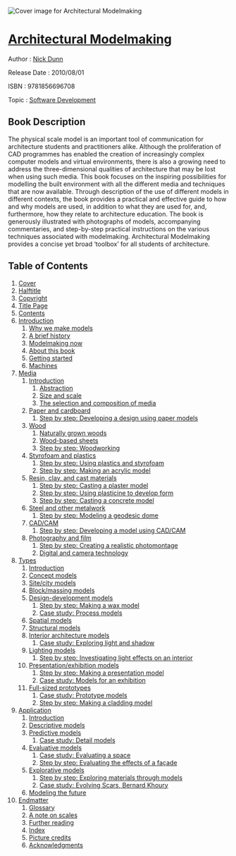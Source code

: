 ![Cover image for Architectural Modelmaking](https://imgdetail.ebookreading.net/cover/cover/software_development/EB9781856696708.jpg)

[Architectural Modelmaking](https://ebookreading.net/view/book/Architectural+Modelmaking-EB9781856696708_1.html "Architectural Modelmaking")
====================================================================================================================

Author : [Nick Dunn](https://ebookreading.net/search/author/Nick+Dunn)

Release Date : 2010/08/01

ISBN : 9781856696708

Topic : [Software Development](https://ebookreading.net/search/category/software-development)

Book Description
-----------------

The physical scale model is an important tool of communication for architecture students and practitioners alike. Although the proliferation of CAD programmes has enabled the creation of increasingly complex computer models and virtual environments, there is also a growing need to address the three-dimensional qualities of architecture that may be lost when using such media.
This book focuses on the inspiring possibilities for modelling the built environment with all the different media and techniques that are now available. Through description of the use of different models in different contexts, the book provides a practical and effective guide to how and why models are used, in addition to what they are used for, and, furthermore, how they relate to architecture education.
The book is generously illustrated with photographs of models, accompanying commentaries, and step-by-step practical instructions on the various techniques associated with modelmaking. Architectural Modelmaking provides a concise yet broad ‘toolbox’ for all students of architecture.
              
Table of Contents
-----------------

1. [Cover](https://ebookreading.net/view/book/Architectural+Modelmaking-EB9781856696708_1.html)
1. [Halftitle](https://ebookreading.net/view/book/Architectural+Modelmaking-EB9781856696708_2.html)
1. [Copyright](https://ebookreading.net/view/book/Architectural+Modelmaking-EB9781856696708_3.html)
1. [Title Page](https://ebookreading.net/view/book/Architectural+Modelmaking-EB9781856696708_4.html)
1. [Contents](https://ebookreading.net/view/book/Architectural+Modelmaking-EB9781856696708_5.html)
1. [Introduction](https://ebookreading.net/view/book/Architectural+Modelmaking-EB9781856696708_6.html)
    1. [Why we make models](https://ebookreading.net/view/book/Architectural+Modelmaking-EB9781856696708_12.html)
    1. [A brief history](https://ebookreading.net/view/book/Architectural+Modelmaking-EB9781856696708_7.html)
    1. [Modelmaking now](https://ebookreading.net/view/book/Architectural+Modelmaking-EB9781856696708_8.html)
    1. [About this book](https://ebookreading.net/view/book/Architectural+Modelmaking-EB9781856696708_9.html)
    1. [Getting started](https://ebookreading.net/view/book/Architectural+Modelmaking-EB9781856696708_10.html)
    1. [Machines](https://ebookreading.net/view/book/Architectural+Modelmaking-EB9781856696708_11.html)
1. [Media](https://ebookreading.net/view/book/Architectural+Modelmaking-EB9781856696708_13.html)
    1. [Introduction](https://ebookreading.net/view/book/Architectural+Modelmaking-EB9781856696708_15.html)
        1. [Abstraction](https://ebookreading.net/view/book/Architectural+Modelmaking-EB9781856696708_16.html)
        1. [Size and scale](https://ebookreading.net/view/book/Architectural+Modelmaking-EB9781856696708_17.html)
        1. [The selection and composition of media](https://ebookreading.net/view/book/Architectural+Modelmaking-EB9781856696708_18.html)
    1. [Paper and cardboard](https://ebookreading.net/view/book/Architectural+Modelmaking-EB9781856696708_19.html)
        1. [Step by step: Developing a design using paper models](https://ebookreading.net/view/book/Architectural+Modelmaking-EB9781856696708_29.html)
    1. [Wood](https://ebookreading.net/view/book/Architectural+Modelmaking-EB9781856696708_20.html)
        1. [Naturally grown woods](https://ebookreading.net/view/book/Architectural+Modelmaking-EB9781856696708_21.html)
        1. [Wood-based sheets](https://ebookreading.net/view/book/Architectural+Modelmaking-EB9781856696708_22.html)
        1. [Step by step: Woodworking](https://ebookreading.net/view/book/Architectural+Modelmaking-EB9781856696708_30.html)
    1. [Styrofoam and plastics](https://ebookreading.net/view/book/Architectural+Modelmaking-EB9781856696708_23.html)
        1. [Step by step: Using plastics and styrofoam](https://ebookreading.net/view/book/Architectural+Modelmaking-EB9781856696708_14.html)
        1. [Step by step: Making an acrylic model](https://ebookreading.net/view/book/Architectural+Modelmaking-EB9781856696708_31.html)
    1. [Resin, clay, and cast materials](https://ebookreading.net/view/book/Architectural+Modelmaking-EB9781856696708_28.html)
        1. [Step by step: Casting a plaster model](https://ebookreading.net/view/book/Architectural+Modelmaking-EB9781856696708_32.html)
        1. [Step by step: Using plasticine to develop form](https://ebookreading.net/view/book/Architectural+Modelmaking-EB9781856696708_33.html)
        1. [Step by step: Casting a concrete model](https://ebookreading.net/view/book/Architectural+Modelmaking-EB9781856696708_34.html)
    1. [Steel and other metalwork](https://ebookreading.net/view/book/Architectural+Modelmaking-EB9781856696708_24.html)
        1. [Step by step: Modeling a geodesic dome](https://ebookreading.net/view/book/Architectural+Modelmaking-EB9781856696708_35.html)
    1. [CAD/CAM](https://ebookreading.net/view/book/Architectural+Modelmaking-EB9781856696708_25.html)
        1. [Step by step: Developing a model using CAD/CAM](https://ebookreading.net/view/book/Architectural+Modelmaking-EB9781856696708_36.html)
    1. [Photography and film](https://ebookreading.net/view/book/Architectural+Modelmaking-EB9781856696708_26.html)
        1. [Step by step: Creating a realistic photomontage](https://ebookreading.net/view/book/Architectural+Modelmaking-EB9781856696708_37.html)
        1. [Digital and camera technology](https://ebookreading.net/view/book/Architectural+Modelmaking-EB9781856696708_27.html)
1. [Types](https://ebookreading.net/view/book/Architectural+Modelmaking-EB9781856696708_38.html)
    1. [Introduction](https://ebookreading.net/view/book/Architectural+Modelmaking-EB9781856696708_51.html)
    1. [Concept models](https://ebookreading.net/view/book/Architectural+Modelmaking-EB9781856696708_52.html)
    1. [Site/city models](https://ebookreading.net/view/book/Architectural+Modelmaking-EB9781856696708_53.html)
    1. [Block/massing models](https://ebookreading.net/view/book/Architectural+Modelmaking-EB9781856696708_43.html)
    1. [Design-development models](https://ebookreading.net/view/book/Architectural+Modelmaking-EB9781856696708_44.html)
        1. [Step by step: Making a wax model](https://ebookreading.net/view/book/Architectural+Modelmaking-EB9781856696708_54.html)
        1. [Case study: Process models](https://ebookreading.net/view/book/Architectural+Modelmaking-EB9781856696708_39.html)
    1. [Spatial models](https://ebookreading.net/view/book/Architectural+Modelmaking-EB9781856696708_45.html)
    1. [Structural models](https://ebookreading.net/view/book/Architectural+Modelmaking-EB9781856696708_46.html)
    1. [Interior architecture models](https://ebookreading.net/view/book/Architectural+Modelmaking-EB9781856696708_47.html)
        1. [Case study: Exploring light and shadow](https://ebookreading.net/view/book/Architectural+Modelmaking-EB9781856696708_40.html)
    1. [Lighting models](https://ebookreading.net/view/book/Architectural+Modelmaking-EB9781856696708_48.html)
        1. [Step by step: Investigating light effects on an interior](https://ebookreading.net/view/book/Architectural+Modelmaking-EB9781856696708_55.html)
    1. [Presentation/exhibition models](https://ebookreading.net/view/book/Architectural+Modelmaking-EB9781856696708_49.html)
        1. [Step by step: Making a presentation model](https://ebookreading.net/view/book/Architectural+Modelmaking-EB9781856696708_56.html)
        1. [Case study: Models for an exhibition](https://ebookreading.net/view/book/Architectural+Modelmaking-EB9781856696708_41.html)
    1. [Full-sized prototypes](https://ebookreading.net/view/book/Architectural+Modelmaking-EB9781856696708_50.html)
        1. [Case study: Prototype models](https://ebookreading.net/view/book/Architectural+Modelmaking-EB9781856696708_42.html)
        1. [Step by step: Making a cladding model](https://ebookreading.net/view/book/Architectural+Modelmaking-EB9781856696708_57.html)
1. [Application](https://ebookreading.net/view/book/Architectural+Modelmaking-EB9781856696708_58.html)
    1. [Introduction](https://ebookreading.net/view/book/Architectural+Modelmaking-EB9781856696708_63.html)
    1. [Descriptive models](https://ebookreading.net/view/book/Architectural+Modelmaking-EB9781856696708_64.html)
    1. [Predictive models](https://ebookreading.net/view/book/Architectural+Modelmaking-EB9781856696708_65.html)
        1. [Case study: Detail models](https://ebookreading.net/view/book/Architectural+Modelmaking-EB9781856696708_60.html)
    1. [Evaluative models](https://ebookreading.net/view/book/Architectural+Modelmaking-EB9781856696708_66.html)
        1. [Case study: Evaluating a space](https://ebookreading.net/view/book/Architectural+Modelmaking-EB9781856696708_62.html)
        1. [Step by step: Evaluating the effects of a façade](https://ebookreading.net/view/book/Architectural+Modelmaking-EB9781856696708_69.html)
    1. [Explorative models](https://ebookreading.net/view/book/Architectural+Modelmaking-EB9781856696708_67.html)
        1. [Step by step: Exploring materials through models](https://ebookreading.net/view/book/Architectural+Modelmaking-EB9781856696708_61.html)
        1. [Case study: Evolving Scars, Bernard Khoury](https://ebookreading.net/view/book/Architectural+Modelmaking-EB9781856696708_59.html)
    1. [Modeling the future](https://ebookreading.net/view/book/Architectural+Modelmaking-EB9781856696708_68.html)
1. [Endmatter](https://ebookreading.net/view/book/Architectural+Modelmaking-EB9781856696708_70.html)
    1. [Glossary](https://ebookreading.net/view/book/Architectural+Modelmaking-EB9781856696708_71.html)
    1. [A note on scales](https://ebookreading.net/view/book/Architectural+Modelmaking-EB9781856696708_72.html)
    1. [Further reading](https://ebookreading.net/view/book/Architectural+Modelmaking-EB9781856696708_73.html)
    1. [Index](https://ebookreading.net/view/book/Architectural+Modelmaking-EB9781856696708_74.html)
    1. [Picture credits](https://ebookreading.net/view/book/Architectural+Modelmaking-EB9781856696708_75.html)
    1. [Acknowledgments](https://ebookreading.net/view/book/Architectural+Modelmaking-EB9781856696708_76.html)
